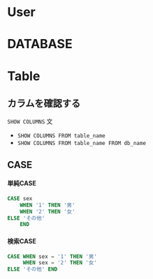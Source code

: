 # User

# DATABASE

# Table
## カラムを確認する
`SHOW COLUMNS` 文
 - `SHOW COLUMNS FROM table_name`
 - `SHOW COLUMNS FROM table_name FROM db_name`
 
## CASE
#### 単純CASE
```sql
CASE sex 
    WHEN '1' THEN '男' 
    WHEN '2' THEN '女' 
ELSE 'その他' 
    END 
```

#### 検索CASE
```sql
CASE WHEN sex = '1' THEN '男'
     WHEN sex = '2' THEN '女'
ELSE 'その他' END 
```
